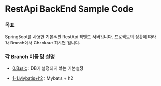 # RestApi BackEnd Sample Code

### 목표
SpringBoot를 사용한 기본적인 RestApi 백엔드 서버입니다. 프로젝트의 상황에 따라 각 Branch에서 Checkout 하시면 됩니다.

### 각 Branch 이름 및 설명
- [0.Basic](https://github.com/reolinodev/back-boot-setting/tree/0.Basic)
: DB가 설정되지 않는 기본설정

- [1-1.Mybatis+h2](https://github.com/reolinodev/back-boot-setting/tree/1-1.Mybatis+h2)
: Mybatis + h2 


